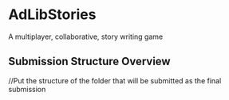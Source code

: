 # AdLibStories

A multiplayer, collaborative, story writing game

## Submission Structure Overview

//Put the structure of the folder that will be submitted as the final submission
